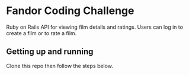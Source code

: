 # Fandor Coding Challenge

Ruby on Rails API for viewing film details and ratings.  Users can log in to
create a film or to rate a film.

## Getting up and running

Clone this repo then follow the steps below.  
